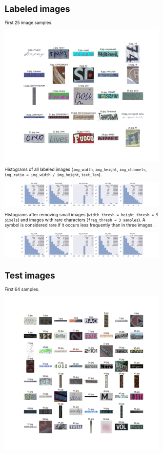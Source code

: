 # Labeled images

First 25 image samples.

![labeled](/cv2/eda/25_labeled_images.png)

Histograms of all labeled images (`img_width`, `img_height`, `img_channels`, `img_ratio = img_width / img_height`, `text_len`).

![hists1](/cv2/eda/images_hists.png)

Histograms after removing small images (`width_thresh = height_thresh = 5 pixels`) and images with rare characters (`freq_thresh = 3 samples`).
A symbol is considered rare if it occurs less frequently than in three images.

![hists2](/cv2/eda/images_hists_st5_ft3.png)

# Test images

First 64 samples.

![test](/cv2/eda/64_test_images.png)
